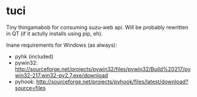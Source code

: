 tuci
====

Tiny thingamabob for consuming suzu-web api. Will be probably rewritten in QT (if it actully installs using pip, eh).

Inane requirements for Windows (as always):

* pyhk (included)
* pywin32: http://sourceforge.net/projects/pywin32/files/pywin32/Build%20217/pywin32-217.win32-py2.7.exe/download
* pyhook: http://sourceforge.net/projects/pyhook/files/latest/download?source=files
